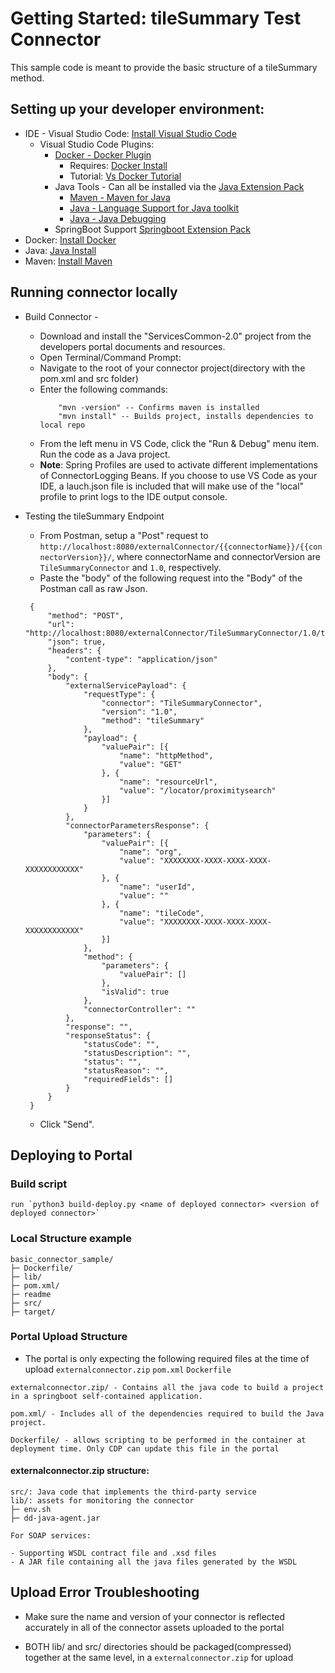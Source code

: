 # Getting Started: tileSummary Test Connector
This sample code is meant to provide the basic structure of a tileSummary method. 

## Setting up your developer environment: 
- IDE - Visual Studio Code: [Install Visual Studio Code](https://code.visualstudio.com)
    - Visual Studio Code Plugins: 
        - [Docker - Docker Plugin](https://marketplace.visualstudio.com/items?itemName=PeterJausovec.vscode-docker)
            - Requires: [Docker Install](https://docs.docker.com/install/)
            - Tutorial: [Vs Docker Tutorial](https://code.visualstudio.com/docs/java/java-container)
        - Java Tools - Can all be installed via the [Java Extension Pack](https://marketplace.visualstudio.com/items?itemName=vscjava.vscode-java-pack)
          - [Maven - Maven for Java](https://marketplace.visualstudio.com/items?itemName=vscjava.vscode-maven)
          - [Java - Language Support for Java toolkit](https://marketplace.visualstudio.com/items?itemName=redhat.java)
          - [Java - Java Debugging](https://marketplace.visualstudio.com/items?itemName=vscjava.vscode-java-debug)
        - SpringBoot Support [Springboot Extension Pack](https://marketplace.visualstudio.com/items?itemName=Pivotal.vscode-boot-dev-pack)
- Docker: [Install Docker](https://docs.docker.com/install/)
- Java: [Java Install](https://www.java.com/en/download/help/download_options.xml)
- Maven: [Install Maven](https://maven.apache.org/download.cgi)


## Running connector locally
- Build Connector - 
  - Download and install the "ServicesCommon-2.0" project from the developers portal documents and resources.
  - Open Terminal/Command Prompt: 
  - Navigate to the root of your connector project(directory with the pom.xml and src folder)
  - Enter the following commands: 
    ``` 
        "mvn -version" -- Confirms maven is installed 
        "mvn install" -- Builds project, installs dependencies to local repo

    ```
  - From the left menu in VS Code, click the "Run & Debug" menu item. Run the code as a Java project.
  - **Note**: Spring Profiles are used to activate different implementations of ConnectorLogging Beans. If you choose to use VS Code as your IDE, a lauch.json file is included that will make use of the "local" profile to print logs to the IDE output console.

- Testing the tileSummary Endpoint
  - From Postman, setup a "Post" request to `http://localhost:8080/externalConnector/{{connectorName}}/{{connectorVersion}}/`, where connectorName and connectorVersion are `TileSummaryConnector` and `1.0`, respectively.
  - Paste the "body" of the following request into the "Body" of the Postman call as raw Json. 
   ```
    {
	    "method": "POST",
	    "url": "http://localhost:8080/externalConnector/TileSummaryConnector/1.0/tileSummary",
	    "json": true,
	    "headers": {
	        "content-type": "application/json"
	    },
	    "body": {
	        "externalServicePayload": {
	            "requestType": {
	                "connector": "TileSummaryConnector",
	                "version": "1.0",
	                "method": "tileSummary"
	            },
	            "payload": {
	                "valuePair": [{
	                    "name": "httpMethod",
	                    "value": "GET"
	                }, {
	                    "name": "resourceUrl",
	                    "value": "/locator/proximitysearch"
	                }]
	            }
	        },
	        "connectorParametersResponse": {
	            "parameters": {
	                "valuePair": [{
	                    "name": "org",
	                    "value": "XXXXXXXX-XXXX-XXXX-XXXX-XXXXXXXXXXXX"
	                }, {
	                    "name": "userId",
	                    "value": ""
	                }, {
	                    "name": "tileCode",
	                    "value": "XXXXXXXX-XXXX-XXXX-XXXX-XXXXXXXXXXXX"
	                }]
	            },
	            "method": {
	                "parameters": {
	                    "valuePair": []
	                },
	                "isValid": true
	            },
	            "connectorController": ""
	        },
	        "response": "",
	        "responseStatus": {
	            "statusCode": "",
	            "statusDescription": "",
	            "status": "",
	            "statusReason": "",
	            "requiredFields": []
	        }
	    }
	}
    ```
  - Click "Send".

## Deploying to Portal
### Build script
```
run `python3 build-deploy.py <name of deployed connector> <version of deployed connector>`
```
### Local Structure example

```
basic_connector_sample/
├─ Dockerfile/
├─ lib/
├─ pom.xml/
├─ readme
├─ src/
├─ target/
```

### Portal Upload Structure

- The portal is only expecting the following required files at the time of upload ```externalconnector.zip``` ```pom.xml``` ```Dockerfile```

```
externalconnector.zip/ - Contains all the java code to build a project in a springboot self-contained application.
```
```
pom.xml/ - Includes all of the dependencies required to build the Java project.
```
```
Dockerfile/ - allows scripting to be performed in the container at deployment time. Only CDP can update this file in the portal
```

#### externalconnector.zip structure:
```
src/: Java code that implements the third-party service
lib/: assets for monitoring the connector
├─ env.sh
├─ dd-java-agent.jar

For SOAP services:

- Supporting WSDL contract file and .xsd files
- A JAR file containing all the java files generated by the WSDL
```

## Upload Error Troubleshooting

- Make sure the name and version of your connector is reflected accurately in all of the connector assets uploaded to the portal

- BOTH lib/ and src/ directories should be packaged(compressed) together at the same level, in a ```externalconnector.zip``` for upload

